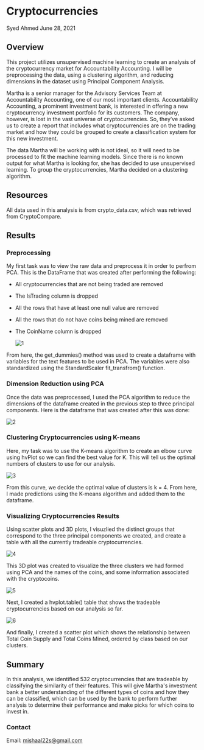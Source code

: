 # Cryptocurrencies

Syed Ahmed 
June 28, 2021

## Overview 

This project utilizes unsupervised machine learning to create an analysis of the cryptocurrency market for Accountability Accounting. I will be preprocessing the data, using a clustering algorithm, and reducing dimensions in the dataset using Principal Component Analysis.

Martha is a senior manager for the Advisory Services Team at Accountability Accounting, one of our most important clients. Accountability Accounting, a prominent investment bank, is interested in offering a new cryptocurrency investment portfolio for its customers. The company, however, is lost in the vast universe of cryptocurrencies. So, they’ve asked us to create a report that includes what cryptocurrencies are on the trading market and how they could be grouped to create a classification system for this new investment.

The data Martha will be working with is not ideal, so it will need to be processed to fit the machine learning models. Since there is no known output for what Martha is looking for, she has decided to use unsupervised learning. To group the cryptocurrencies, Martha decided on a clustering algorithm.

## Resources 

All data used in this analysis is from crypto_data.csv, which was retrieved from CryptoCompare. 

## Results 

### Preprocessing 

My first task was to view the raw data and preprocess it in order to perfrom PCA. This is the DataFrame that was created after performing the following: 
- All cryptocurrencies that are not being traded are removed 
- The IsTrading column is dropped 
- All the rows that have at least one null value are removed 
- All the rows that do not have coins being mined are removed 
- The CoinName column is dropped 

  ![1](https://user-images.githubusercontent.com/45697471/123692046-5a47a880-d824-11eb-8284-78af221d5ce1.png)
  
From here, the get_dummies() method was used to create a dataframe with variables for the text features to be used in PCA. The variables were also standardized using the StandardScaler fit_transfrom() function. 
 
### Dimension Reduction using PCA

Once the data was preprocessed, I used the PCA algorithm to reduce the dimensions of the dataframe created in the previous step to three principal components. Here is the dataframe that was created after this was done: 

  ![2](https://user-images.githubusercontent.com/45697471/123693263-d7bfe880-d825-11eb-97ac-9b9cf01d4637.png)

### Clustering Cryptocurrencies using K-means 

Here, my task was to use the K-means algorithm to create an elbow curve using hvPlot so we can find the best value for K. This will tell us the optimal numbers of clusters to use for our analysis. 

  ![3](https://user-images.githubusercontent.com/45697471/123693716-66cd0080-d826-11eb-8299-68e71623dd27.png)
  
From this curve, we decide the optimal value of clusters is k = 4. From here, I made predictions using the K-means algorithm and added them to the dataframe. 

### Visualizing Cryptocurrencies Results 

Using scatter plots and 3D plots, I visuzlied the distinct groups that correspond to the three principal components we created, and create a table with all the currently tradeable cryptocurrencies. 

  ![4](https://user-images.githubusercontent.com/45697471/123695857-130fe680-d829-11eb-8144-3b010b28384c.png)

This 3D plot was created to visualize the three clusters we had formed using PCA and the names of the coins, and some information associated with the cryptocoins. 

  ![5](https://user-images.githubusercontent.com/45697471/123696609-e6100380-d829-11eb-8d61-a27b689b24b2.png)
  
Next, I created a hvplot.table() table that shows the tradeable cryptocurrencies based on our analysis so far. 

![6](https://user-images.githubusercontent.com/45697471/123696859-3ab37e80-d82a-11eb-9399-47791035a662.png)

And finally, I created a scatter plot which shows the relationship between Total Coin Supply and Total Coins Mined, ordered by class based on our clusters. 

## Summary 

In this analysis, we identified 532 cryptocurrencies that are tradeable by classifying the similarity of their features. This will give Martha's investment bank a better understanding of the different types of coins and how they can be classified, which can be used by the bank to perform further analysis to determine their performance and make picks for which coins to invest in. 

### Contact 
Email: mishaal22s@gmail.com

  






